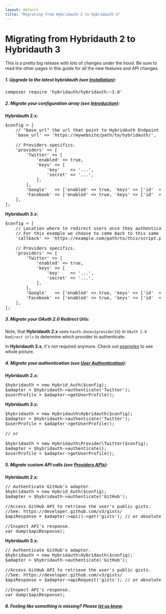 ```yaml
---
layout: default
title: "Migrating from Hybridauth 2 to Hybridauth 3"
---
```


Migrating from Hybridauth 2 to Hybridauth 3
===========================================

This is a pretty big release with lots of changes under the hood.
Be sure to read the other pages in this guide for all the new features and API changes.

##### 1. Upgrade to the latest hybridauth (see [Installation](install.html)):

<pre>
composer require 'hybridauth/hybridauth:~3.0'
</pre>

##### 2. Migrate your configuration array (see [Introduction](introduction.html)):

**Hybridauth 2.x:**

<pre>
$config = [
    // "base_url" the url that point to HybridAuth Endpoint (where index.php and config.php are found).
    'base_url' => 'https://mywebsite/path/to/hybridauth/',

    // Providers specifics.
    'providers' => [
        'Twitter' => [
            'enabled' => true,
            'keys' => [
                'key'    => '...',
                'secret' => '...',
            ],
        ],
        'Google'   => ['enabled' => true, 'keys' => ['id'  => '...', 'secret' => '...']],
        'Facebook' => ['enabled' => true, 'keys' => ['id'  => '...', 'secret' => '...']],
    ],
];
</pre>

**Hybridauth 3.x:**

<pre>
$config = [
    // Location where to redirect users once they authenticate,
    // For this example we choose to come back to this same script.
    'callback' => 'https://example.com/path/to/this/script.php',

    // Providers specifics.
    'providers' => [
        'Twitter' => [
            'enabled' => true,
            'keys' => [
                'key'    => '...',
                'secret' => '...',
            ],
        ],
        'Google'   => ['enabled' => true, 'keys' => ['id'  => '...', 'secret' => '...']],
        'Facebook' => ['enabled' => true, 'keys' => ['id'  => '...', 'secret' => '...']],
    ],
];
</pre>

##### 3. Migrate your OAuth 2.0 Redirect Urls:

Note, that **Hybridauth 2.x** uses `hauth.done={providerId}` in `OAuth 2.0 Redirect Urls` to determine which provider to authenticate.

In **Hybridauth 3.x**, it's not required anymore. Check out [examples](https://github.com/hybridauth/hybridauth/tree/master/examples) to see whole picture. 

##### 4. Migrate your authentication (see [User Authentication](developer-ref-user-authentication.html)):

**Hybridauth 2.x:**

<pre>
$hybridauth = new Hybrid_Auth($config);
$adapter = $hybridauth->authenticate('Twitter');
$userProfile = $adapter->getUserProfile();
</pre>

**Hybridauth 3.x:**

<pre>
$hybridauth = new Hybridauth\Hybridauth($config);
$adapter = $hybridauth->authenticate('Twitter');
$userProfile = $adapter->getUserProfile();

// or

$hybridauth = new Hybridauth\Provider\Twitter($config);
$adapter = $hybridauth->authenticate();
$userProfile = $adapter->getUserProfile();
</pre>

##### 5. Migrate custom API calls (see [Providers APIs](developer-ref-providers-apis.html)):

**Hybridauth 2.x:**

<pre>
// Authenticate GitHub's adapter.
$hybridauth = new Hybrid_Auth($config);
$adapter = $hybridauth->authenticate('GitHub');

//Access GitHub API to retrieve the user's public gists.
//See: https://developer.github.com/v3/gists/
$apiResponse = $adapter->api()->get('gists'); // or absolute url: https://api.github.com/gists

//Inspect API's response.
var_dump($apiResponse);
</pre>

**Hybridauth 3.x:**

<pre>
// Authenticate GitHub's adapter.
$hybridauth = new Hybridauth\Hybridauth($config);
$adapter = $hybridauth->authenticate('GitHub');

//Access GitHub API to retrieve the user's public gists.
//See: https://developer.github.com/v3/gists/
$apiResponse = $adapter->apiRequest('gists'); // or absolute url: https://api.github.com/gists

//Inspect API's response.
var_dump($apiResponse);
</pre>

##### 6. Feeling like something is missing? Please [let us know](https://github.com/hybridauth/hybridauth/issues/new).

<style>
footer {
  position: fixed;
  bottom: 0;
  width: 100%;
}
</style>

